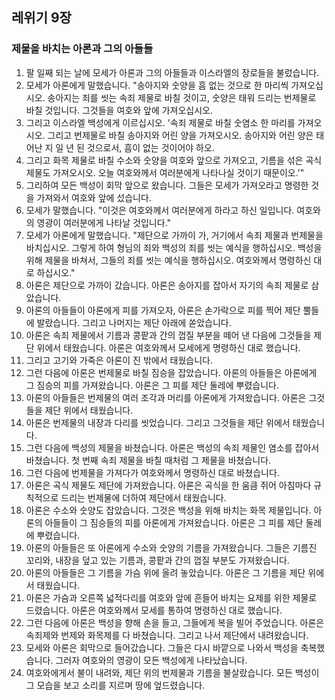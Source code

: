 ## 레위기 9장

### 제물을 바치는 아론과 그의 아들들
1. 팔 일째 되는 날에 모세가 아론과 그의 아들들과 이스라엘의 장로들을 불렀습니다.
2. 모세가 아론에게 말했습니다. "송아지와 숫양을 흠 없는 것으로 한 마리씩 가져오십시오. 송아지는 죄를 씻는 속죄 제물로 바칠 것이고, 숫양은 태워 드리는 번제물로 바칠 것입니다. 그것들을 여호와 앞에 가져오십시오.
3. 그리고 이스라엘 백성에게 이르십시오. '속죄 제물로 바칠 숫염소 한 마리를 가져오시오. 그리고 번제물로 바칠 송아지와 어린 양을 가져오시오. 송아지와 어린 양은 태어난 지 일 년 된 것으로서, 흠이 없는 것이어야 하오.
4. 그리고 화목 제물로 바칠 수소와 숫양을 여호와 앞으로 가져오고, 기름을 섞은 곡식 제물도 가져오시오. 오늘 여호와께서 여러분에게 나타나실 것이기 때문이오.'"
5. 그리하여 모든 백성이 회막 앞으로 왔습니다. 그들은 모세가 가져오라고 명령한 것을 가져와서 여호와 앞에 섰습니다.
6. 모세가 말했습니다. "이것은 여호와께서 여러분에게 하라고 하신 일입니다. 여호와의 영광이 여러분에게 나타날 것입니다."
7. 모세가 아론에게 말했습니다. "제단으로 가까이 가, 거기에서 속죄 제물과 번제물을 바치십시오. 그렇게 하여 형님의 죄와 백성의 죄를 씻는 예식을 행하십시오. 백성을 위해 제물을 바쳐서, 그들의 죄를 씻는 예식을 행하십시오. 여호와께서 명령하신 대로 하십시오."
8. 아론은 제단으로 가까이 갔습니다. 아론은 송아지를 잡아서 자기의 속죄 제물로 삼았습니다.
9. 아론의 아들들이 아론에게 피를 가져오자, 아론은 손가락으로 피를 찍어 제단 뿔들에 발랐습니다. 그리고 나머지는 제단 아래에 쏟았습니다.
10. 아론은 속죄 제물에서 기름과 콩팥과 간의 껍질 부분을 떼어 낸 다음에 그것들을 제단 위에서 태웠습니다. 아론은 여호와께서 모세에게 명령하신 대로 했습니다.
11. 그리고 고기와 가죽은 아론이 진 밖에서 태웠습니다.
12. 그런 다음에 아론은 번제물로 바칠 짐승을 잡았습니다. 아론의 아들들은 아론에게 그 짐승의 피를 가져왔습니다. 아론은 그 피를 제단 둘레에 뿌렸습니다.
13. 아론의 아들들은 번제물의 여러 조각과 머리를 아론에게 가져왔습니다. 아론은 그것들을 제단 위에서 태웠습니다.
14. 아론은 번제물의 내장과 다리를 씻었습니다. 그리고 그것들을 제단 위에서 태웠습니다.
15. 그런 다음에 백성의 제물을 바쳤습니다. 아론은 백성의 속죄 제물인 염소를 잡아서 바쳤습니다. 첫 번째 속죄 제물을 바칠 때처럼 그 제물을 바쳤습니다.
16. 그런 다음에 번제물을 가져다가 여호와께서 명령하신 대로 바쳤습니다.
17. 아론은 곡식 제물도 제단에 가져왔습니다. 아론은 곡식을 한 움큼 쥐어 아침마다 규칙적으로 드리는 번제물에 더하여 제단에서 태웠습니다.
18. 아론은 수소와 숫양도 잡았습니다. 그것은 백성을 위해 바치는 화목 제물입니다. 아론의 아들들이 그 짐승들의 피를 아론에게 가져왔습니다. 아론은 그 피를 제단 둘레에 뿌렸습니다.
19. 아론의 아들들은 또 아론에게 수소와 숫양의 기름을 가져왔습니다. 그들은 기름진 꼬리와, 내장을 덮고 있는 기름과, 콩팥과 간의 껍질 부분도 가져왔습니다.
20. 아론의 아들들은 그 기름을 가슴 위에 올려 놓았습니다. 아론은 그 기름을 제단 위에서 태웠습니다.
21. 아론은 가슴과 오른쪽 넓적다리를 여호와 앞에 흔들어 바치는 요제를 위한 제물로 드렸습니다. 아론은 여호와께서 모세를 통하여 명령하신 대로 했습니다.
22. 그런 다음에 아론은 백성을 향해 손을 들고, 그들에게 복을 빌어 주었습니다. 아론은 속죄제와 번제와 화목제를 다 바쳤습니다. 그리고 나서 제단에서 내려왔습니다.
23. 모세와 아론은 회막으로 들어갔습니다. 그들은 다시 바깥으로 나와서 백성을 축복했습니다. 그러자 여호와의 영광이 모든 백성에게 나타났습니다.
24. 여호와에게서 불이 내려와, 제단 위의 번제물과 기름을 불살랐습니다. 모든 백성이 그 모습을 보고 소리를 지르며 땅에 엎드렸습니다.